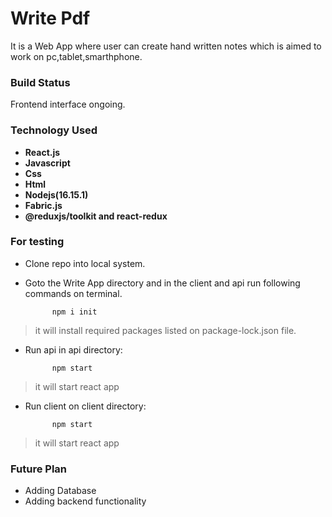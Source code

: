 # Write Pdf

It is a Web App where user can create hand written notes which is aimed to work on pc,tablet,smarthphone.

### Build Status

Frontend interface ongoing.

### Technology Used

* **React.js**  
* **Javascript**  
* **Css**  
* **Html**  
* **Nodejs(16.15.1)**
* **Fabric.js**
* **@reduxjs/toolkit and react-redux**

### For testing

* Clone repo into local system.  
* Goto the Write App directory and in the client and api run  following commands on terminal.  

            npm i init              
> it will install required packages listed on package-lock.json file.  

* Run api in api directory:

            npm start       
> it will start react app

* Run client on client directory:

            npm start       
> it will start react app

### Future Plan

* Adding Database
* Adding backend functionality
